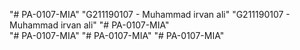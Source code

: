 "# PA-0107-MIA" 
"G211190107 - Muhammad irvan ali" 
"G211190107 - Muhammad irvan ali" 
"# PA-0107-MIA"  
"# PA-0107-MIA" 
"# PA-0107-MIA" 
"# PA-0107-MIA" 

